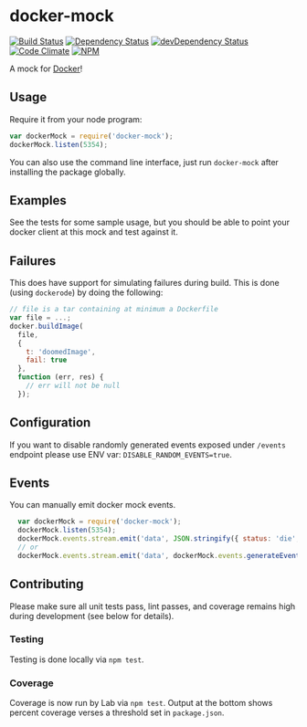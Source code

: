 # docker-mock

[![Build Status](https://travis-ci.org/Runnable/docker-mock.svg?branch=master)](https://travis-ci.org/Runnable/docker-mock)
[![Dependency Status](https://david-dm.org/Runnable/docker-mock.svg)](https://david-dm.org/Runnable/docker-mock)
[![devDependency Status](https://david-dm.org/Runnable/docker-mock/dev-status.svg)](https://david-dm.org/Runnable/docker-mock#info=devDependencies)
[![Code Climate](https://codeclimate.com/github/Runnable/docker-mock/badges/gpa.svg)](https://codeclimate.com/github/Runnable/docker-mock)
[![NPM](https://nodei.co/npm/docker-mock.png?compact=true)](https://nodei.co/npm/docker-mock/)

A mock for [Docker](http://docker.io)!

## Usage

Require it from your node program:

```javascript
var dockerMock = require('docker-mock');
dockerMock.listen(5354);
```

You can also use the command line interface, just run `docker-mock` after installing the package globally.

## Examples

See the tests for some sample usage, but you should be able to point your docker client at this mock and test against it.

## Failures

This does have support for simulating failures during build. This is done (using `dockerode`) by doing the following:

```javascript
// file is a tar containing at minimum a Dockerfile
var file = ...;
docker.buildImage(
  file,
  {
    t: 'doomedImage',
    fail: true
  },
  function (err, res) {
    // err will not be null
  });
```


## Configuration

If you want to disable randomly generated events exposed under `/events` endpoint please use ENV var: `DISABLE_RANDOM_EVENTS=true`.


## Events

You can manually emit docker mock events.

```javascript
  var dockerMock = require('docker-mock');
  dockerMock.listen(5354);
  dockerMock.events.stream.emit('data', JSON.stringify({ status: 'die', from: '..', id: '...', time: '...' }));
  // or
  dockerMock.events.stream.emit('data', dockerMock.events.generateEvent());

```

## Contributing

Please make sure all unit tests pass, lint passes, and coverage remains high during development (see below for details).

### Testing

Testing is done locally via `npm test`.

### Coverage

Coverage is now run by Lab via `npm test`. Output at the bottom shows percent coverage verses a threshold set in `package.json`.
